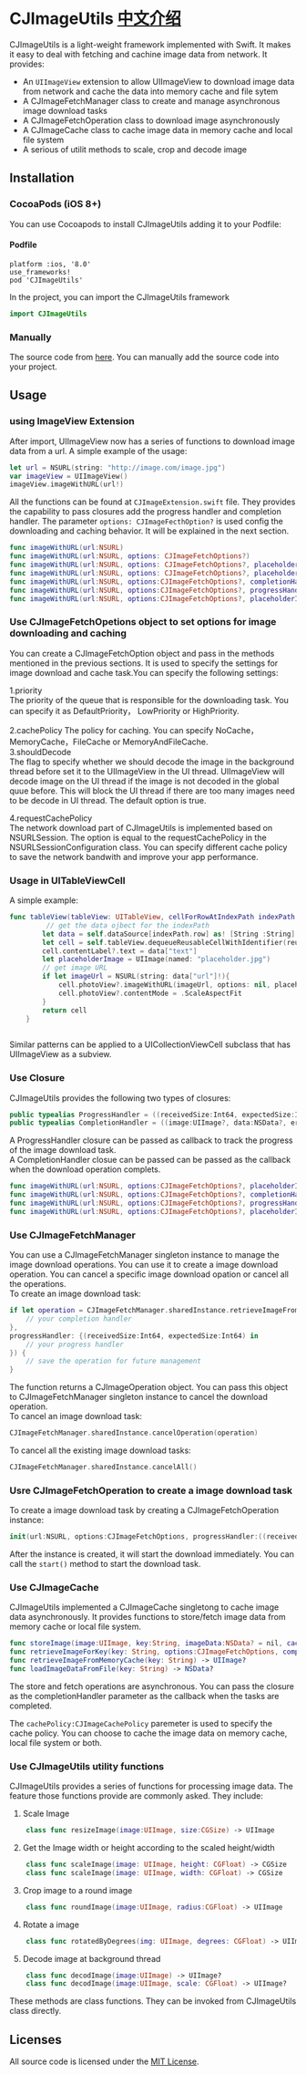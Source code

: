 CJImageUtils [中文介绍](Readme_cn.md)
=========
CJImageUtils is a light-weight framework implemented with Swift. It makes it easy to deal with fetching and cachine image data from network.  It provides:

- An `UIImageView` extension to allow UIImageView to download image data from network and cache the data into memory cache and file sytem
- A CJImageFetchManager class to create and manage asynchronous image download tasks
- A CJImageFetchOperation class to download image asynchronously
- A CJImageCache class to cache image data in memory cache and local file system
- A serious of utilit methods to scale, crop and decode image


Installation
------------

### CocoaPods (iOS 8+)
You can use Cocoapods to install CJImageUtils adding it to your Podfile:


#### Podfile
```
platform :ios, '8.0'
use_frameworks!
pod 'CJImageUtils'
```
In the project, you can import the CJImageUtils framework  

```swift
import CJImageUtils
```  

### Manually
The source code from [here](https://github.com/jie-cao/CJImageUtils). You can manually add the source code into your project.  

Usage
----------

### using ImageView Extension
After import, UIImageView now has a series of functions to download image data from a url. A simple example of the usage:   

```swift
let url = NSURL(string: "http://image.com/image.jpg")
var imageView = UIImageView()
imageView.imageWithURL(url!)
```
All the functions can be found at `CJImageExtension.swift` file. They provides the capability to pass closures add the progress handler and completion handler. The parameter `options: CJImageFecthOption?` is used config the downloading and caching behavior. It will be explained in the next section.

```swift
func imageWithURL(url:NSURL)
func imageWithURL(url:NSURL, options: CJImageFetchOptions?)
func imageWithURL(url:NSURL, options: CJImageFetchOptions?, placeholderImage:UIImage?)
func imageWithURL(url:NSURL, options: CJImageFetchOptions?, placeholderImage:UIImage?, progressHandler:ProgressHandler?)
func imageWithURL(url:NSURL, options:CJImageFetchOptions?, completionHandler:CompletionHandler?)
func imageWithURL(url:NSURL, options:CJImageFetchOptions?, progressHandler:ProgressHandler?, completionHandler:CompletionHandler?)
func imageWithURL(url:NSURL, options:CJImageFetchOptions?, placeholderImage:UIImage?, progressHandler:ProgressHandler?, completionHandler:CompletionHandler?)
```

### Use CJImageFetchOpetions object to set options for image downloading and caching
You can create a CJImageFetchOption object and pass in the methods mentioned in the previous sections. It is used to specify the settings for image download and cache task.You can specify the following settings:  
  
1.priority  
The priority of the queue that is responsible for the downloading task. You can specify it as DefaultPriority， LowPriority or HighPriority. 
  
2.cachePolicy
The policy for caching. You can specify NoCache，MemoryCache，FileCache or MemoryAndFileCache.    
3.shouldDecode  
The flag to specify whether we should decode the image in the background thread before set it to the UIImageView in the UI thread. UIImageView will decode image on the UI thread if the image is not decoded in the global quue before. This will block the UI thread if there are too many images need to be decode in UI thread. The default option is true.  

4.requestCachePolicy  
The network download part of CJImageUtils is implemented based on NSURLSession. The option is equal to the requestCachePolicy in the NSURLSessionConfiguration class. You can specify different cache policy to save the network bandwith and improve your app performance. 

### Usage in UITableViewCell
A simple example: 

```swift
func tableView(tableView: UITableView, cellForRowAtIndexPath indexPath: NSIndexPath) -> UITableViewCell {
		 // get the data ojbect for the indexPath
        let data = self.dataSource[indexPath.row] as! [String :String]        
        let cell = self.tableView.dequeueReusableCellWithIdentifier(reuseIdentifier, forIndexPath: indexPath) as! ImageTableViewCell
        cell.contentLabel?.text = data["text"]
        let placeholderImage = UIImage(named: "placeholder.jpg")
        // get image URL
        if let imageUrl = NSURL(string: data["url"]!){
            cell.photoView?.imageWithURL(imageUrl, options: nil, placeholderImage: placeholderImage)
            cell.photoView?.contentMode = .ScaleAspectFit
        }
        return cell
    }
    
```
Similar patterns can be applied to a UICollectionViewCell subclass that has UIImageView as a subview.  

### Use Closure
CJImageUtils provides the following two types of closures:

```swift
public typealias ProgressHandler = ((receivedSize:Int64, expectedSize:Int64)->Void)
public typealias CompletionHandler = ((image:UIImage?, data:NSData?, error:NSError?, finished:Bool)->Void)
```
A ProgressHandler closure can be passed as callback to track the progress of the image download task.   
A CompletionHandler closue can be passed can be passed as the callback when the download operation complets.  

```swift
func imageWithURL(url:NSURL, options:CJImageFetchOptions?, placeholderImage:UIImage?, progressHandler:ProgressHandler?)
func imageWithURL(url:NSURL, options:CJImageFetchOptions?, completionHandler:CompletionHandler?)
func imageWithURL(url:NSURL, options:CJImageFetchOptions?, progressHandler:ProgressHandler?, completionHandler:CompletionHandler?)
func imageWithURL(url:NSURL, options:CJImageFetchOptions?, placeholderImage:UIImage?, progressHandler:ProgressHandler?, completionHandler:CompletionHandler?)
```

### Use CJImageFetchManager
You can use a CJImageFetchManager singleton instance to manage the image download operations. You can use it to create a image download operation. You can cancel a specific image download opation or cancel all the operations.  
To create an image download task:  
```swift
if let operation = CJImageFetchManager.sharedInstance.retrieveImageFromUrl(url, options: options, completionHandler:{(image:UIImage?, data:NSData?, error:NSError?,finished:Bool) -> in
	// your completion handler
},
progressHandler: {(receivedSize:Int64, expectedSize:Int64) in
	// your progress handler
}) {
	// save the operation for future management
}
```

The function returns a CJImageOperation object. You can pass this object to CJImageFetchManager singleton instance to cancel the download operation.  
To cancel an image download task:  

```swift
CJImageFetchManager.sharedInstance.cancelOperation(operation)

```
To cancel all the existing image download tasks:  

```swift
CJImageFetchManager.sharedInstance.cancelAll()
```

### Usre CJImageFetchOperation to create a image download task
To create a image download task by creating a CJImageFetchOperation instance:
```swift
init(url:NSURL, options:CJImageFetchOptions, progressHandler:((receivedSize:Int64, expectedSize:Int64)->Void)?, completionHandler:((image:UIImage?, data:NSData?, error:NSError?, finished:Bool)->Void)?)
```
After the instance is created, it will start the download immediately. You can call the `start()` method to start the download task.

### Use CJImageCache
CJImageUtils implemented a CJImageCache singletong to cache image data asynchronously. It provides functions to store/fetch image data from memory cache or local file system.  

```swift
func storeImage(image:UIImage, key:String, imageData:NSData? = nil, cachePolicy:CJImageCachePolicy, completionHandler:(()-> Void)?)-> Void
func retrieveImageForKey(key: String, options:CJImageFetchOptions, completionHandler: ((UIImage?, CacheType!) -> Void)?) -> Void    
func retrieveImageFromMemoryCache(key: String) -> UIImage?
func loadImageDataFromFile(key: String) -> NSData?    

```
The store and fetch operations are asynchronous. You can pass the closure as the completionHandler parameter as the callback when the tasks are completed.

The ```cachePolicy:CJImageCachePolicy``` paremeter is used to specify the cache policy. You can choose to cache the image data on memory cache, local file system or both. 

### Use CJImageUtils utility functions
CJImageUtils provides a series of functions for processing image data. The feature those functions provide are commonly asked. They include:

1. Scale Image

```swift
    class func resizeImage(image:UIImage, size:CGSize) -> UIImage   
```

2. Get the Image width or height according to the scaled height/width  

```swift
    class func scaleImage(image: UIImage, height: CGFloat) -> CGSize
    class func scaleImage(image: UIImage, width: CGFloat) -> CGSize
```  
3. Crop image to a round image

```swift
    class func roundImage(image:UIImage, radius:CGFloat) -> UIImage
```  
4.  Rotate a image 

```swift
    class func rotatedByDegrees(img: UIImage, degrees: CGFloat) -> UIImage
```  
5. Decode image at background thread

```swift
    class func decodImage(image:UIImage) -> UIImage?
    class func decodImage(image:UIImage, scale: CGFloat) -> UIImage? 
```  
These methods are class functions. They can be invoked from CJImageUtils class directly.
## Licenses

All source code is licensed under the [MIT License](https://raw.github.com/rs/SDWebImage/master/LICENSE).